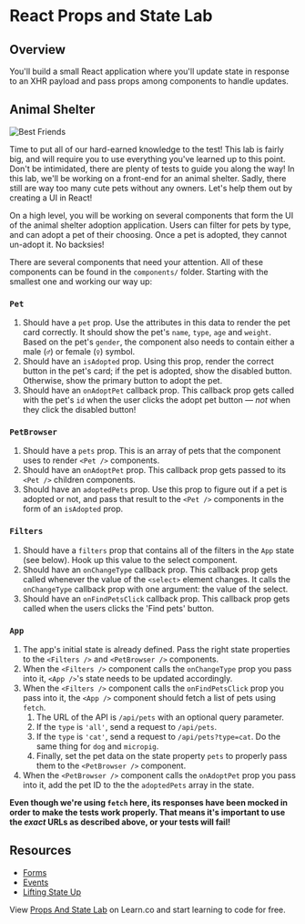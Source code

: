 # React Props and State Lab

## Overview

You'll build a small React application where you'll update state in response to an XHR payload and pass props among components to handle updates. 

## Animal Shelter
![Best Friends](https://media.giphy.com/media/xTiTnz5OOUn49wKbg4/giphy.gif)

Time to put all of our hard-earned knowledge to the test! This lab is fairly big, and will require you to use everything you've learned up to this point. Don't be intimidated, there are plenty of tests to guide you along the way! In this lab, we'll be working on a front-end for an animal shelter. Sadly, there still are way too many cute pets without any owners. Let's help them out by creating a UI in React!

On a high level, you will be working on several components that form the UI of the animal shelter adoption application. Users can filter for pets by type, and can adopt a pet of their choosing. Once a pet is adopted, they cannot un-adopt it. No backsies!

There are several components that need your attention. All of these components can be found in the `components/` folder. Starting with the smallest one and working our way up:

### `Pet`
1. Should have a `pet` prop. Use the attributes in this data to render the pet card correctly. It should show the pet's `name`, `type`, `age` and `weight`. Based on the pet's `gender`, the component also needs to contain either a male (`♂`) or female (`♀`) symbol.
2. Should have an `isAdopted` prop. Using this prop, render the correct button in the pet's card; if the pet is adopted, show the disabled button. Otherwise, show the primary button to adopt the pet.
2. Should have an `onAdoptPet` callback prop. This callback prop gets called with the pet's `id` when the user clicks the adopt pet button — _not_ when they click the disabled button!

### `PetBrowser`
1. Should have a `pets` prop. This is an array of pets that the component uses to render `<Pet />` components.
1. Should have an `onAdoptPet` prop. This callback prop gets passed to its `<Pet />` children components.
1. Should have an `adoptedPets` prop. Use this prop to figure out if a pet is adopted or not, and pass that result to the `<Pet />` components in the form of an `isAdopted` prop.

### `Filters`
1. Should have a `filters` prop that contains all of the filters in the `App` state (see below). Hook up this value to the select component.
2. Should have an `onChangeType` callback prop. This callback prop gets called whenever the value of the `<select>` element changes. It calls the `onChangeType` callback prop with one argument: the value of the select.
3. Should have an `onFindPetsClick` callback prop. This callback prop gets called when the users clicks the 'Find pets' button.

### `App`
1. The app's initial state is already defined. Pass the right state properties to the `<Filters />` and `<PetBrowser />` components.
2. When the `<Filters />` component calls the `onChangeType` prop you pass into it, `<App />`'s state needs to be updated accordingly.
3. When the `<Filters />` component calls the `onFindPetsClick` prop you pass into it, the `<App />` component should fetch a list of pets using `fetch`.
    1. The URL of the API is `/api/pets` with an optional query parameter.
    2. If the `type` is `'all'`, send a request to `/api/pets`.
    3. If the `type` is `'cat'`, send a request to `/api/pets?type=cat`. Do the same thing for `dog` and `micropig`.
    4. Finally, set the pet data on the state property `pets` to properly pass them to the `<PetBrowser />` component.
4. When the `<PetBrowser />` component calls the `onAdoptPet` prop you pass into it, add the pet ID to the the `adoptedPets` array in the state.

**Even though we're using `fetch` here, its responses have been mocked in order to make the tests work properly. That means it's important to use the _exact_ URLs as described above, or your tests will fail!**

## Resources

- [Forms](https://reactjs.org/docs/forms.html)
- [Events](https://reactjs.org/docs/events.html)
- [Lifting State Up](https://reactjs.org/docs/lifting-state-up.html)

<p class='util--hide'>View <a href='https://learn.co/lessons/react-props-and-state-lab'>Props And State Lab</a> on Learn.co and start learning to code for free.</p>
